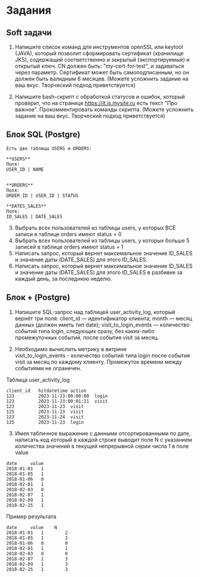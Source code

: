 # Задания

## Soft задачи

1. Напишите список команд для инструментов openSSL или keytool (JAVA), который позволит сформировать сертификат (хранилище JKS), содержащий соответственно и закрытый (экспортируемый) и открытый ключ. CN должен быть: "my-cert-for-test", и задаваться через параметр. Сертификат может быть самоподписанным, но он должен быть валидным 6 месяцев. (Можете усложнить задание на ваш вкус. Творческий подход приветствуется)

2. Напишите bash-скрипт с обработкой статусов и ошибок, который проверит, что на странице https://it.is.mysite.ru есть текст "Про важное". Прокомментировать команды скрипта. (Можете усложнить задание на ваш вкус. Творческий подход приветствуется)


## Блок SQL (Postgre)

```
Есть две таблицы USERS и ORDERS:

**USERS**
Поля:
USER_ID | NAME


**ORDERS**
Поля:
ORDER_ID | USER_ID | STATUS

**DATES_SALES**
Поля:
ID_SALES | DATE_SALES

```

3. Выбрать всех пользователей из таблицы users, у которых ВСЕ записи в таблице orders имеют status = 0
4. Выбрать всех пользователей из таблицы users, у которых больше 5 записей в таблице orders имеют status = 1
5. Написать запрос, который вернет максимальное значение ID_SALES и значение даты (DATE_SALES) для этого ID_SALES.
6. Написать запрос, который вернет максимальное значение ID_SALES и значение даты (DATE_SALES) для этого ID_SALES в разбивке за каждый день, за последнюю неделю.

## Блок + (Postgre)

1. Напишите SQL-запрос над таблицей user_activity_log, который вернёт три поля: 
client_id — идентификатор клиента;
month — месяц данных (должен иметь тип date);
visit_to_login_events — количество событий типа login, следующих сразу, 
без каких-либо промежуточных событий, после события visit за месяц.
 
2. Необходимо вычислить метрику в витрине  
visit_to_login_events - количество событий типа login после события visit за месяц по каждому клиенту. 
Промежуток времени между событиями не ограничен.
 
Таблица user_activity_log
```
client_id   hitdatetime action
123         2023-11-23:00:00:00  login
123         2023-11-23:00:01:11  visit
123         2023-11-23  visit
125         2023-11-23  visit
123         2023-11-24  visit
125         2023-11-23  login
```

3. Имея табличное выражение с данными отсортированными по дате, написать код который в каждой строке выводит поле N с указанием количества значений в текущей непрерывной серии числа 1 в поле value 
```
date     value 
2018-01-01   1 
2018-01-05   1 
2018-01-06   0 
2018-02-01   1 
2018-02-03   0 
2018-02-07   1 
2018-02-09   1 
2018-02-25   1 
```

Пример результата 
```
date     value    N 
2018-01-01   1        2 
2018-01-05   1        2 
2018-01-06   0        0 
2018-02-01   1        1 
2018-02-03   0        0 
2018-02-07   1        3 
2018-02-09   1        3 
2018-02-25   1        3
```